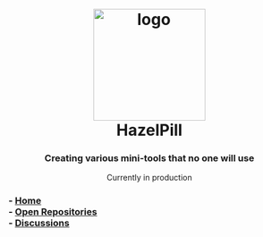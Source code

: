 <html>
<head>
  <link rel="icon" type="image/icon" href="images/HazelPill.png">
</head>

<body>
<div align="center">
  <h1>
    <br>
    <img src="https://i.imgur.com/ibKJob3.png" width=200 height=200 alt="logo">
    <br>
    <b>HazelPill</b>
    <br>
  </h1>

  <h3>Creating various mini-tools that no one will use</h3>
  <p>Currently in production</p>
</div>

<div>
  <h3>
    - <a href="https://github.com/hazelpill">Home</a>
    <br>
    - <a href="https://github.com/orgs/hazelpill/repositories">Open Repositories</a>
    <br>
    - <a href="https://github.com/hazelpill/hazelpill.github.io/discussions">Discussions</a>
  </h3>
</div>
</body>
</html>
